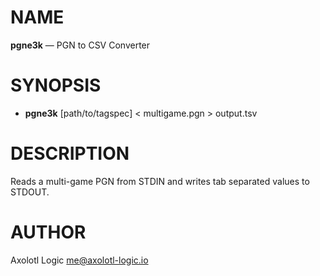 # NAME

**pgne3k** — PGN to CSV Converter

# SYNOPSIS

* **pgne3k** [path/to/tagspec] < multigame.pgn > output.tsv

# DESCRIPTION

Reads a multi-game PGN from STDIN and writes tab separated values to STDOUT.

# AUTHOR

Axolotl Logic <me@axolotl-logic.io>
